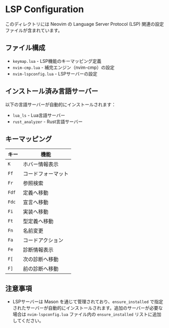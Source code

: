 # LSP Configuration

このディレクトリには Neovim の Language Server Protocol (LSP) 関連の設定ファイルが含まれています。

## ファイル構成

- `keymap.lua` - LSP機能のキーマッピング定義
- `nvim-cmp.lua` - 補完エンジン（nvim-cmp）の設定
- `nvim-lspconfig.lua` - LSPサーバーの設定

## インストール済み言語サーバー

以下の言語サーバーが自動的にインストールされます：

- `lua_ls` - Lua言語サーバー
- `rust_analyzer` - Rust言語サーバー

## キーマッピング

| キー | 機能 |
|------|------|
| `K` | ホバー情報表示 |
| `Ff` | コードフォーマット |
| `Fr` | 参照検索 |
| `Fdf` | 定義へ移動 |
| `Fdc` | 宣言へ移動 |
| `Fi` | 実装へ移動 |
| `Ft` | 型定義へ移動 |
| `Fn` | 名前変更 |
| `Fa` | コードアクション |
| `Fe` | 診断情報表示 |
| `F[` | 次の診断へ移動 |
| `F]` | 前の診断へ移動 |

## 注意事項

- LSPサーバーは Mason を通じて管理されており、`ensure_installed` で指定されたサーバーが自動的にインストールされます。追加のサーバーが必要な場合は `nvim-lspconfig.lua` ファイル内の `ensure_installed` リストに追加してください。